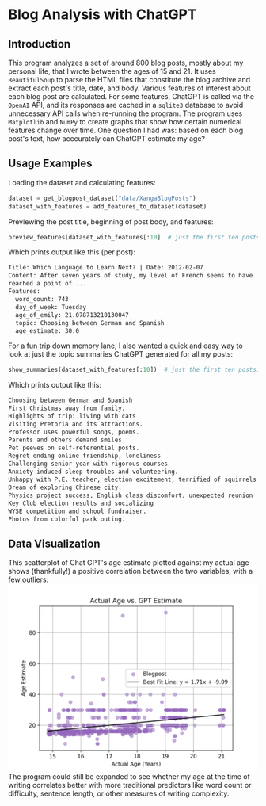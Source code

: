 # Blog Analysis with ChatGPT

## Introduction

This program analyzes a set of around 800 blog posts, mostly about my 
personal life, that I wrote between the ages of 15 and 21. It uses
`BeautifulSoup` to parse the HTML files that constitute the blog archive
and extract each post's title, date, and body. Various features of interest 
about each blog post are calculated. For some features, ChatGPT is called 
via the `OpenAI` API, and its responses are cached in a `sqlite3` database
to avoid unnecessary API calls when re-running the program.
The program uses `Matplotlib` and `NumPy` to create graphs that show how
certain numerical features change over time. One question I had was: based
on each blog post's text, how acccurately can ChatGPT estimate my age?

## Usage Examples

Loading the dataset and calculating features:
```python
dataset = get_blogpost_dataset("data/XangaBlogPosts")
dataset_with_features = add_features_to_dataset(dataset)
```
Previewing the post title, beginning of post body, and features:
```python
preview_features(dataset_with_features[:10]  # just the first ten posts)
```
Which prints output like this (per post):
```
Title: Which Language to Learn Next? | Date: 2012-02-07
Content: After seven years of study, my level of French seems to have reached a point of ...
Features:
  word_count: 743
  day_of_week: Tuesday
  age_of_emily: 21.078713210130047
  topic: Choosing between German and Spanish
  age_estimate: 30.0
```
For a fun trip down memory lane, I also wanted a quick and easy way to look at just the topic
summaries ChatGPT generated for all my posts:
```python
show_summaries(dataset_with_features[:10])  # just the first ten posts)
```
Which prints output like this:
```
Choosing between German and Spanish
First Christmas away from family.
Highlights of trip: living with cats
Visiting Pretoria and its attractions.
Professor uses powerful songs, poems.
Parents and others demand smiles
Pet peeves on self-referential posts.
Regret ending online friendship, loneliness
Challenging senior year with rigorous courses
Anxiety-induced sleep troubles and volunteering.
Unhappy with P.E. teacher, election excitement, terrified of squirrels
Dream of exploring Chinese city.
Physics project success, English class discomfort, unexpected reunion
Key Club election results and socializing
WYSE competition and school fundraiser.
Photos from colorful park outing.
```

## Data Visualization

This scatterplot of Chat GPT's age estimate plotted against my actual age shows (thankfully!) a positive correlation between the two variables, with a few outliers:
![Scatterplot with linear regression line showing a positive correlation between age estimate and actual age](output/real_data_graphed.png "Actual Age vs. GPT Estimate")
The program could still be expanded to see whether my age at the time of writing correlates better with more traditional predictors like word count or difficulty, sentence length, or other measures of writing complexity.